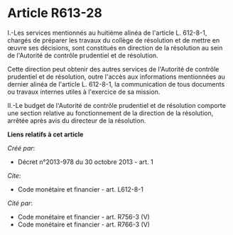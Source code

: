 # Article R613-28

I.-Les services mentionnés au huitième alinéa de l'article L. 612-8-1, chargés de préparer les travaux du collège de
résolution et de mettre en œuvre ses décisions, sont constitués en direction de la résolution au sein de l'Autorité de
contrôle prudentiel et de résolution. 

Cette direction peut obtenir des autres services de l'Autorité de contrôle prudentiel et de résolution, outre l'accès aux
informations mentionnées au dernier alinéa de l'article L. 612-8-1, la communication de tous documents ou travaux internes
utiles à l'exercice de sa mission. 

II.-Le budget de l'Autorité de contrôle prudentiel et de résolution comporte une section relative au fonctionnement de la
direction de la résolution, arrêtée après avis du directeur de la résolution.

**Liens relatifs à cet article**

_Créé par_:

  - Décret n°2013-978 du 30 octobre 2013 - art. 1

_Cite_:

  - Code monétaire et financier - art. L612-8-1

_Cité par_:

  - Code monétaire et financier - art. R756-3 (V)
  - Code monétaire et financier - art. R766-3 (V)
